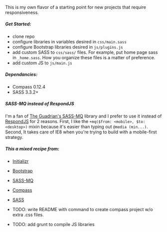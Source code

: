 This is my own flavor of a starting point for new projects that require responsiveness.


##### Get Started:
- clone repo
- configure libraries in variables desired in `css/main.sass` 
- configure Bootstrap libraries desired in `js/plugins.js`
- add custom SASS to `css/sass/` files. For example, put home page sass in `_home.sass`. How you organize these files is a matter of preference.
- add custom JS to `js/main.js`


##### Dependancies:
- Compass 0.12.4
- SASS 3.3.2+


##### SASS-MQ instead of RespondJS

I'm a fan of [The Guadrian's SASS-MQ]((https://github.com/guardian/sass-mq/)) library and I prefer to use it instead of [RespondJS](https://github.com/scottjehl/Respond) for 2 reasons. First, I like the `+mq($from: <mobile>, $to: <desktop>)` mixin because it's easier than typing out `@media (min...)`. Second, It takes care of IE8 when you're trying to build with a mobile-first strategy.


##### This a mixed recipe from:
- [Initializr](http://www.initializr.com/)
- [Bootstrap](http://www.getbootstrap.com/)
- [SASS-MQ](https://github.com/guardian/sass-mq/)
- [Compass](http://compass-style.org/)
- [SASS](http://sass-lang.com/)

- TODO: write README with command to create compass project w/o extra .css files.
- TODO: add grunt to compile JS libraries